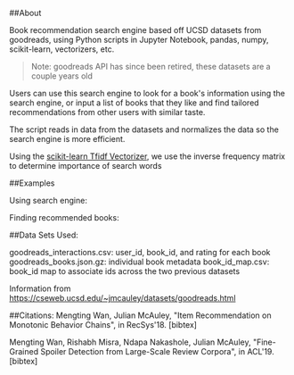 ##About

Book recommendation search engine based off UCSD datasets from goodreads, using Python scripts in Jupyter Notebook, pandas, numpy, scikit-learn, vectorizers, etc.

> Note: goodreads API has since been retired, these datasets are a couple years old

Users can use this search engine to look for a book's information using the search engine, or input a list of books that they like and find tailored recommendations from other users with similar taste. 

The script reads in data from the datasets and normalizes the data so the search engine is more efficient. 

Using the [scikit-learn Tfidf Vectorizer](https://scikit-learn.org/stable/modules/generated/sklearn.feature_extraction.text.TfidfVectorizer.html), we use the inverse frequency matrix to determine importance of search words

##Examples

Using search engine:

Finding recommended books:

##Data Sets Used:

goodreads_interactions.csv: user_id, book_id, and rating for each book
goodreads_books.json.gz: individual book metadata
book_id_map.csv: book_id map to associate ids across the two previous datasets

Information from https://cseweb.ucsd.edu/~jmcauley/datasets/goodreads.html

##Citations:
Mengting Wan, Julian McAuley, "Item Recommendation on Monotonic Behavior Chains", in RecSys'18.  [bibtex]

Mengting Wan, Rishabh Misra, Ndapa Nakashole, Julian McAuley, "Fine-Grained Spoiler Detection from Large-Scale Review Corpora", in ACL'19. [bibtex]
